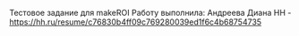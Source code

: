 Тестовое задание для makeROI
Работу выполнила: Андреева Диана
HH - https://hh.ru/resume/c76830b4ff09c769280039ed1f6c4b68754735
